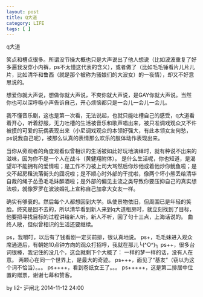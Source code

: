 ```yaml
---
layout: post
title: Q大道
category: LIFE
tags: [ ]
---
```


q大道

笑点和槽点很多。所谓没节操大概也只是大声说出了他人想说（比如波波重复了好多遍我没穿小内裤，ps不太懂这代表的含义），或者做了（比如毛毛锤看片儿片儿片，比如清华和鲁西（就是那个被称为骚娘们的大波女）的一夜情），却又不好意思说的。

想爱你就大声说，想做你就大声说，不爽你就大声说，是GAY你就大声说。当然你也可以深呼吸小声告诉自己，开心烦恼都只是一会儿一会儿一会儿。

我不懂音乐剧，这也是第一次看，无法说起，也就只能吐槽自己的感受，q大道看着开心，听着舒服，无力吐槽的生活被音乐和歌声唱出来，被只准调戏观众又不许被摸的可爱的玩偶表现出来（小尼调戏观众的本领好强大，有此本领女友何愁，ps说我自己呢），被那么认真的表情那么欢乐的肢体动作表现出来。

当你从旁观者的角度观看似曾相识的生活被如此好玩地演绎时，就有种说不出来的滋味，因为你不是一个人在战斗（黄健翔附体）。
是什么生活呢，你也知道，是渴望却不能拥有的爱情啦；是工作不力被上司大骂然后你炒他或着他炒你鱿鱼啦；是交不起房租流落街头的囧况啦；是不顺心时外部的干扰啦，像两个坏小熊丢给清华自裁的绳子怂恿毛毛妹醉酒啦；是外部的偏见主流之类导致你要压抑自己的真实想法啦，就像罗罗在波波婚礼上宣称自己加拿大女友一样。

确实有够衰的。然后每个人都想回到大学。纵使景物依旧，但周围已是年轻的笑脸。终究是回不去的，所以清华看到新人来到q大道租房时，就立刻找到了目标，他要把寻找目标的过程讲给新人听。新人不听，回了句十三点，上海话说的。
﻿
曲终人散，但似曾相识的生活还要继续。

ps，我嚼叮，以后有了钱看剧一定买前排，很认真地说。
ps+，毛毛妹进入观众席通道后，有朝她10点钟方向的观众打招呼，我就在那儿└(^O^)┐
ps++，很多台词很棒，我记住的没几个，这会就剩下个大概了：
一样的梦一样的话，没有人在意。
两颗心在同一个世界上，是最大的奇迹。
ps+++，面见了“基友”（窃以为这个词不恰当）。。。
ps++++，看到卷纸女王了。。。
ps+++++，这是第二排居中位置的赠票，谢谢七幕和赞客。

by li2- 沪闸北
2014-11-12 24:00